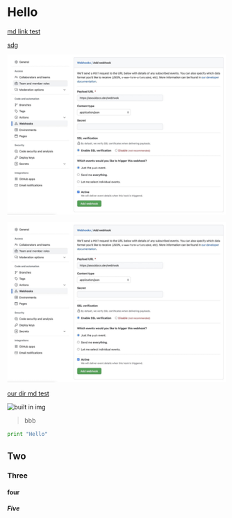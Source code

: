 # Hello

[md link test](local_development.md)

[sdg](./local_development.md)

![test img](../assets/github-webhook.jpg)

![img](../../static/img/github-webhook.jpg)

[our dir md test](../zh-CN/howto/configure-reverse-proxy.md)

![built in img](/img/mdoc-black.svg)

> bbb

```go
print "Hello"
```
## Two

### Three

#### four
 
##### Five